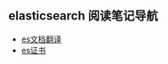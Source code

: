 ## elasticsearch 阅读笔记导航

* [es文档翻译](./elasticsearch-7.2文档翻译及笔记/README.md)
* [es证书](./certificate/README.md)
